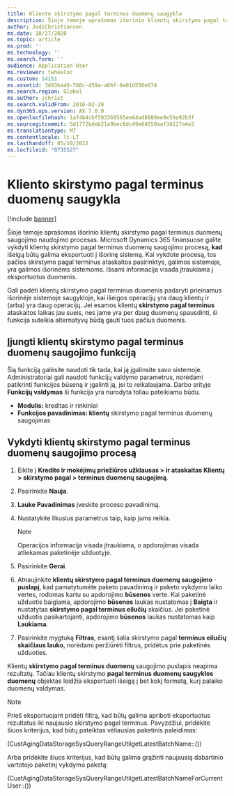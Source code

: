 ```yaml
---
title: Kliento skirstymo pagal terminus duomenų saugykla
description: Šioje temoje aprašomas išorinio klientų skirstymo pagal terminus duomenų saugojimo naudojimo procesas. Galite vykdyti klientų skirstymo pagal terminus duomenų saugojimo procesą, kad išeigą būtų galima eksportuoti į išorinę sistemą.
author: JodiChristiansen
ms.date: 10/27/2020
ms.topic: article
ms.prod: ''
ms.technology: ''
ms.search.form: ''
audience: Application User
ms.reviewer: twheeloc
ms.custom: 14151
ms.assetid: 3d43ba40-780c-459a-a66f-9a01d556e674
ms.search.region: Global
ms.author: jchrist
ms.search.validFrom: 2016-02-28
ms.dyn365.ops.version: AX 7.0.0
ms.openlocfilehash: 1af4b4cbf503369565ee64ad8889ee9e59a92b3f
ms.sourcegitcommit: 5d1772bdeb21a9bec6dc49e64550aaf34127a4e2
ms.translationtype: MT
ms.contentlocale: lt-LT
ms.lasthandoff: 05/10/2022
ms.locfileid: "8735527"
---
```

# <a name="customer-aging-data-storage"></a>Kliento skirstymo pagal terminus duomenų saugykla

[!include [banner](../includes/banner.md)]

Šioje temoje aprašomas išorinio klientų skirstymo pagal terminus duomenų saugojimo naudojimo procesas. Microsoft Dynamics 365 finansuose galite vykdyti klientų skirstymo pagal terminus duomenų saugojimo procesą, **kad** išeigą būtų galima eksportuoti į išorinę sistemą. Kai vykdote procesą, tos pačios skirstymo pagal terminus ataskaitos pasirinktys, galimos sistemoje, yra galimos išorinėms sistemoms. Išsami informacija visada įtraukiama į eksportuotus duomenis.

Gali padėti klientų skirstymo pagal terminus duomenis padaryti prieinamus išorinėje sistemoje saugykloje, kai išeigos operacijų yra daug klientų ir (arba) yra daug operacijų. Jei esamos klientų **skirstymo pagal terminus** ataskaitos laikas jau sueis, nes jame yra per daug duomenų spausdinti, ši funkcija suteikia alternatyvų būdą gauti tuos pačius duomenis.

## <a name="enable-the-customer-aging-data-storage-feature"></a>Įjungti klientų skirstymo pagal terminus duomenų saugojimo funkciją

Šią funkciją galėsite naudoti tik tada, kai ją įgalinsite savo sistemoje. Administratoriai gali naudoti funkcijų valdymo parametrus, norėdami patikrinti funkcijos būseną ir įgalinti ją, jei to reikalaujama. Darbo srityje **Funkcijų valdymas** ši funkcija yra nurodyta toliau pateikiamu būdu.

- **Modulis:** kreditas ir rinkiniai
- **Funkcijos pavadinimas: klientų** skirstymo pagal terminus duomenų saugojimas

## <a name="run-the-customer-aging-data-storage-process"></a>Vykdyti klientų skirstymo pagal terminus duomenų saugojimo procesą

1. Eikite į **Kredito ir mokėjimų priežiūros užklausas \> ir ataskaitas Klientų \> skirstymo pagal \> terminus duomenų saugojimą**.
2. Pasirinkite **Nauja**.
3. **Lauke Pavadinimas** įveskite proceso pavadinimą.
4. Nustatykite likusius parametrus taip, kaip jums reikia.

    > [!NOTE]
    > Operacijos informacija visada įtraukiama, o apdorojimas visada atliekamas paketinėje užduotyje.

5. Pasirinkite **Gerai**.
6. Atnaujinkite **klientų skirstymo pagal terminus duomenų saugojimo** **·** **puslapį**, kad pamatytumėte paketo pavadinimą ir paketo vykdymo laiko vertes, rodomas kartu su apdorojimo **būsenos** verte. Kai paketinė užduotis baigiama, apdorojimo **būsenos** laukas nustatomas į **Baigta** ir nustatytas **skirstymo pagal terminus eilučių** skaičius. Jei paketinė užduotis pasikartojanti, apdorojimo **būsenos** laukas nustatomas kaip **Laukiama**.
7. Pasirinkite mygtuką **Filtras**, esantį šalia skirstymo pagal **terminus eilučių skaičiaus lauko**, norėdami peržiūrėti filtrus, pridėtus prie paketinės užduoties.

Klientų **skirstymo pagal terminus duomenų** saugojimo puslapis neapima rezultatų. Tačiau klientų skirstymo **pagal terminus duomenų saugyklos duomenų** objektas leidžia eksportuoti išeigą į bet kokį formatą, kurį palaiko duomenų valdymas.

> [!NOTE]
> Prieš eksportuojant pridėti filtrą, kad būtų galima apriboti eksportuotus rezultatus iki naujausio skirstymo pagal terminus. Pavyzdžiui, pridėkite šiuos kriterijus, kad būtų pateiktas vėliausias paketinis paleidimas:
>
> (CustAgingDataStorageSysQueryRangeUtilgetLatestBatchName::())
>
> Arba pridėkite šiuos kriterijus, kad būtų galima grąžinti naujausią dabartinio vartotojo paketinį vykdymo paketą:
>
> (CustAgingDataStorageSysQueryRangeUtilgetLatestBatchNameForCurrentUser::())
